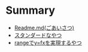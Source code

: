 # Summary

- [Readme.md(ごあいさつ)](Readme.md)
- [スタンダードなやつ](./01_standard_ya_yatu.md)
- [rangeでy=fxを実現するやつ](./02_y_eq_fx.md)